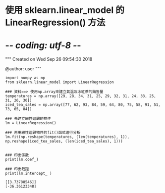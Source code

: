 # 使用 sklearn.linear_model 的 LinearRegression() 方法

# -*- coding: utf-8 -*-
"""
Created on Wed Sep 26 09:54:30 2018

@author: user
"""
```
import numpy as np
from sklearn.linear_model import LinearRegression

### 資料==> 使用np.array來建立氣溫及冰紅茶的銷售量
temperatures = np.array([29, 28, 34, 31, 25, 29, 32, 31, 24, 33, 25, 31, 26, 30])
iced_tea_sales = np.array([77, 62, 93, 84, 59, 64, 80, 75, 58, 91, 51, 73, 65, 84])

### 先建立線性迴歸的物件
lm = LinearRegression()

### 再用線性迴歸物件的fit()函式進行分析
lm.fit(np.reshape(temperatures, (len(temperatures), 1)), np.reshape(iced_tea_sales, (len(iced_tea_sales), 1)))


### 印出係數
print(lm.coef_)

### 印出截距
print(lm.intercept_ )
```

```結果
[[3.73788546]]
[-36.36123348]
```

